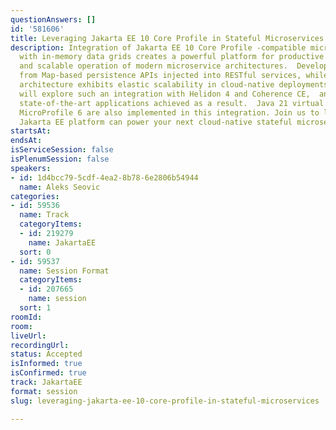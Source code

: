 ```yaml
---
questionAnswers: []
id: '581606'
title: Leveraging Jakarta EE 10 Core Profile in Stateful Microservices
description: Integration of Jakarta EE 10 Core Profile -compatible microservices frameworks
  with in-memory data grids creates a powerful platform for productive development
  and scalable operation of modern microservice architectures.  Developers benefit
  from Map-based persistence APIs injected into RESTful services, while the resulting
  architecture exhibits elastic scalability in cloud-native deployments.  This session
  will explore such an integration with Helidon 4 and Coherence CE,  and highlight
  state-of-the-art applications achieved as a result.  Java 21 virtual threads and
  MicroProfile 6 are also implemented in this integration. Join us to learn how the
  Jakarta EE platform can power your next cloud-native stateful microservices system.
startsAt: 
endsAt: 
isServiceSession: false
isPlenumSession: false
speakers:
- id: 1d4bcc79-5cdf-4ea2-8b78-6e2806b54944
  name: Aleks Seovic
categories:
- id: 59536
  name: Track
  categoryItems:
  - id: 219279
    name: JakartaEE
  sort: 0
- id: 59537
  name: Session Format
  categoryItems:
  - id: 207665
    name: session
  sort: 1
roomId: 
room: 
liveUrl: 
recordingUrl: 
status: Accepted
isInformed: true
isConfirmed: true
track: JakartaEE
format: session
slug: leveraging-jakarta-ee-10-core-profile-in-stateful-microservices

---
```

